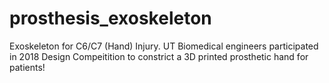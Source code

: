# prosthesis_exoskeleton
Exoskeleton for C6/C7 (Hand) Injury. UT Biomedical engineers participated in 2018 Design Compeitition to constrict a 3D printed prosthetic hand for patients!
